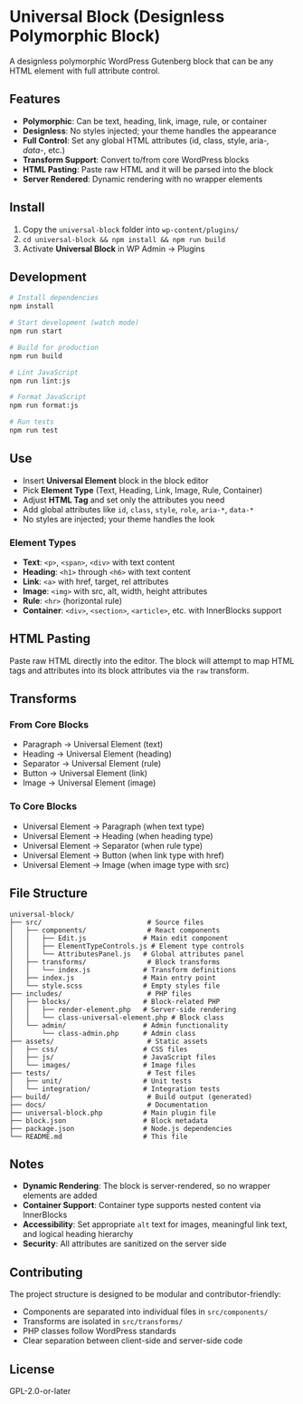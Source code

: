 # Universal Block (Designless Polymorphic Block)

A designless polymorphic WordPress Gutenberg block that can be any HTML element with full attribute control.

## Features

- **Polymorphic**: Can be text, heading, link, image, rule, or container
- **Designless**: No styles injected; your theme handles the appearance
- **Full Control**: Set any global HTML attributes (id, class, style, aria-*, data-*, etc.)
- **Transform Support**: Convert to/from core WordPress blocks
- **HTML Pasting**: Paste raw HTML and it will be parsed into the block
- **Server Rendered**: Dynamic rendering with no wrapper elements

## Install

1. Copy the `universal-block` folder into `wp-content/plugins/`
2. `cd universal-block && npm install && npm run build`
3. Activate **Universal Block** in WP Admin → Plugins

## Development

```bash
# Install dependencies
npm install

# Start development (watch mode)
npm run start

# Build for production
npm run build

# Lint JavaScript
npm run lint:js

# Format JavaScript
npm run format:js

# Run tests
npm run test
```

## Use

- Insert **Universal Element** block in the block editor
- Pick **Element Type** (Text, Heading, Link, Image, Rule, Container)
- Adjust **HTML Tag** and set only the attributes you need
- Add global attributes like `id`, `class`, `style`, `role`, `aria-*`, `data-*`
- No styles are injected; your theme handles the look

### Element Types

- **Text**: `<p>`, `<span>`, `<div>` with text content
- **Heading**: `<h1>` through `<h6>` with text content
- **Link**: `<a>` with href, target, rel attributes
- **Image**: `<img>` with src, alt, width, height attributes
- **Rule**: `<hr>` (horizontal rule)
- **Container**: `<div>`, `<section>`, `<article>`, etc. with InnerBlocks support

## HTML Pasting

Paste raw HTML directly into the editor. The block will attempt to map HTML tags and attributes into its block attributes via the `raw` transform.

## Transforms

### From Core Blocks
- Paragraph → Universal Element (text)
- Heading → Universal Element (heading)
- Separator → Universal Element (rule)
- Button → Universal Element (link)
- Image → Universal Element (image)

### To Core Blocks
- Universal Element → Paragraph (when text type)
- Universal Element → Heading (when heading type)
- Universal Element → Separator (when rule type)
- Universal Element → Button (when link type with href)
- Universal Element → Image (when image type with src)

## File Structure

```
universal-block/
├── src/                          # Source files
│   ├── components/               # React components
│   │   ├── Edit.js              # Main edit component
│   │   ├── ElementTypeControls.js # Element type controls
│   │   └── AttributesPanel.js   # Global attributes panel
│   ├── transforms/               # Block transforms
│   │   └── index.js             # Transform definitions
│   ├── index.js                 # Main entry point
│   └── style.scss               # Empty styles file
├── includes/                     # PHP files
│   ├── blocks/                  # Block-related PHP
│   │   ├── render-element.php   # Server-side rendering
│   │   └── class-universal-element.php # Block class
│   └── admin/                   # Admin functionality
│       └── class-admin.php      # Admin class
├── assets/                       # Static assets
│   ├── css/                     # CSS files
│   ├── js/                      # JavaScript files
│   └── images/                  # Image files
├── tests/                        # Test files
│   ├── unit/                    # Unit tests
│   └── integration/             # Integration tests
├── build/                        # Build output (generated)
├── docs/                         # Documentation
├── universal-block.php          # Main plugin file
├── block.json                   # Block metadata
├── package.json                 # Node.js dependencies
└── README.md                    # This file
```

## Notes

- **Dynamic Rendering**: The block is server-rendered, so no wrapper elements are added
- **Container Support**: Container type supports nested content via InnerBlocks
- **Accessibility**: Set appropriate `alt` text for images, meaningful link text, and logical heading hierarchy
- **Security**: All attributes are sanitized on the server side

## Contributing

The project structure is designed to be modular and contributor-friendly:

- Components are separated into individual files in `src/components/`
- Transforms are isolated in `src/transforms/`
- PHP classes follow WordPress standards
- Clear separation between client-side and server-side code

## License

GPL-2.0-or-later